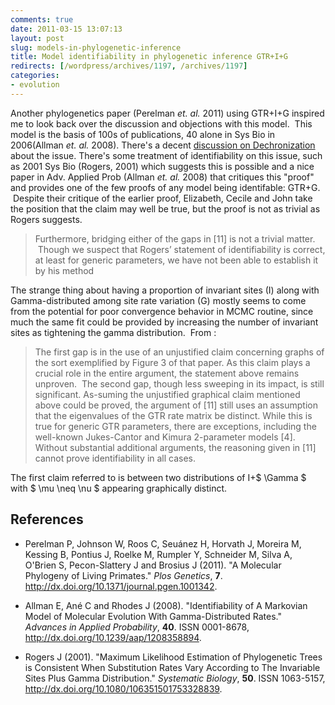 ```yaml
---
comments: true
date: 2011-03-15 13:07:13
layout: post
slug: models-in-phylogenetic-inference
title: Model identifiability in phylogenetic inference GTR+I+G
redirects: [/wordpress/archives/1197, /archives/1197]
categories:
- evolution
---
```


Another phylogenetics paper (Perelman _et. al._ 2011) using GTR+I+G inspired me to look back over the discussion and objections with this model.  This model is the basis of 100s of publications, 40 alone in Sys Bio in 2006(Allman _et. al._ 2008).  There's a decent [discussion on Dechronization](http://treethinkers.blogspot.com/2009/04/when-we-fail-mrbayes.html) about the issue.  There's some treatment of identifiability on this issue, such as 2001 Sys Bio (Rogers, 2001) which suggests this is possible and a nice paper in Adv. Applied Prob (Allman _et. al._ 2008) that critiques this "proof" and provides one of the few proofs of any model being identifable: GTR+G.  Despite their critique of the earlier proof, Elizabeth, Cecile and John take the position that the claim may well be true, but the proof is not as trivial as Rogers suggests.


> Furthermore, bridging either of the gaps in [11] is not a trivial matter.  Though we suspect that Rogers’ statement of identifiability is correct, at least for generic parameters, we have not been able to establish it by his method




The strange thing about having a proportion of invariant sites (I) along with Gamma-distributed among site rate variation (G) mostly seems to come from the potential for poor convergence behavior in MCMC routine, since much the same fit could be provided by increasing the number of invariant sites as tightening the gamma distribution.  From :


> The first gap is in the use of an unjustified claim concerning graphs of the sort exemplified by Figure 3 of that paper. As this claim plays a crucial role in the entire argument, the statement above remains unproven.  The second gap, though less sweeping in its impact, is still significant. As-suming the unjustified graphical claim mentioned above could be proved, the argument of [11] still uses an assumption that the eigenvalues of the GTR rate matrix be distinct. While this is true for generic GTR parameters, there are exceptions, including the well-known Jukes-Cantor and Kimura 2-parameter models [4]. Without substantial additional arguments, the reasoning given in [11] cannot prove identifiability in all cases.




The first claim referred to is between two distributions of I+$ \Gamma $ with $ \mu \neq \nu $ appearing graphically distinct.

## References


- Perelman P, Johnson W, Roos C, Seuánez H, Horvath J, Moreira M, Kessing B, Pontius J, Roelke M, Rumpler Y, Schneider M, Silva A, O'Brien S, Pecon-Slattery J and Brosius J (2011).
"A Molecular Phylogeny of Living Primates."
*Plos Genetics*, **7**.
<a href="http://dx.doi.org/10.1371/journal.pgen.1001342">http://dx.doi.org/10.1371/journal.pgen.1001342</a>.

- Allman E, Ané C and Rhodes J (2008).
"Identifiability of A Markovian Model of Molecular Evolution With Gamma-Distributed Rates."
*Advances in Applied Probability*, **40**.
ISSN 0001-8678, <a href="http://dx.doi.org/10.1239/aap/1208358894">http://dx.doi.org/10.1239/aap/1208358894</a>.

- Rogers J (2001).
"Maximum Likelihood Estimation of Phylogenetic Trees is Consistent When Substitution Rates Vary According to The Invariable Sites Plus Gamma Distribution."
*Systematic Biology*, **50**.
ISSN 1063-5157, <a href="http://dx.doi.org/10.1080/106351501753328839">http://dx.doi.org/10.1080/106351501753328839</a>.
